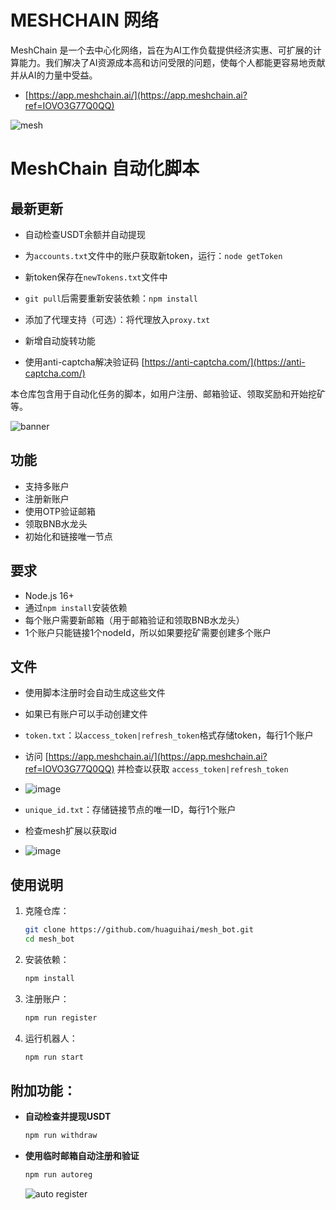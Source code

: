# MESHCHAIN 网络

MeshChain 是一个去中心化网络，旨在为AI工作负载提供经济实惠、可扩展的计算能力。我们解决了AI资源成本高和访问受限的问题，使每个人都能更容易地贡献并从AI的力量中受益。

- [https://app.meshchain.ai/](https://app.meshchain.ai?ref=IOVO3G77Q0QQ)

![mesh](image.png)

# MeshChain 自动化脚本

## 最新更新
- 自动检查USDT余额并自动提现
- 为`accounts.txt`文件中的账户获取新token，运行：`node getToken`
- 新token保存在`newTokens.txt`文件中

- `git pull`后需要重新安装依赖：`npm install`
- 添加了代理支持（可选）：将代理放入`proxy.txt`
- 新增自动旋转功能
- 使用anti-captcha解决验证码 [https://anti-captcha.com/](https://anti-captcha.com/)

本仓库包含用于自动化任务的脚本，如用户注册、邮箱验证、领取奖励和开始挖矿等。

![banner](image-1.png)

## 功能

- 支持多账户
- 注册新账户
- 使用OTP验证邮箱
- 领取BNB水龙头
- 初始化和链接唯一节点

## 要求

- Node.js 16+
- 通过`npm install`安装依赖
- 每个账户需要新邮箱（用于邮箱验证和领取BNB水龙头）
- 1个账户只能链接1个nodeId，所以如果要挖矿需要创建多个账户

## 文件

- 使用脚本注册时会自动生成这些文件
- 如果已有账户可以手动创建文件
- `token.txt`：以`access_token|refresh_token`格式存储token，每行1个账户
- 访问 [https://app.meshchain.ai/](https://app.meshchain.ai?ref=IOVO3G77Q0QQ) 并检查以获取 `access_token|refresh_token`
- ![image](https://github.com/user-attachments/assets/9c1571ef-f80e-4b62-9b59-a21c793bf69d)

- `unique_id.txt`：存储链接节点的唯一ID，每行1个账户
- 检查mesh扩展以获取id
- ![image](https://github.com/user-attachments/assets/f715a727-8a1b-430c-b976-2b4f2d2c2bbd)

## 使用说明

1. 克隆仓库：
   ```bash
   git clone https://github.com/huaguihai/mesh_bot.git
   cd mesh_bot
   ```
2. 安装依赖：
   ```bash
   npm install
   ```
3. 注册账户：
   ```bash
   npm run register
   ```
4. 运行机器人：
   ```bash
   npm run start
   ```

## 附加功能：
- **自动检查并提现USDT**
   ```bash
   npm run withdraw
   ```
- **使用临时邮箱自动注册和验证**

  ```bash
  npm run autoreg
  ```

  ![auto register](image-2.png)
